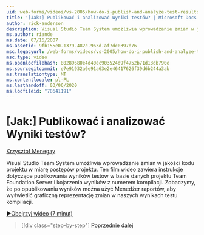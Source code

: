 ```yaml
---
uid: web-forms/videos/vs-2005/how-do-i-publish-and-analyze-test-results
title: '[Jak:] Publikować i analizować Wyniki testów? | Microsoft Docs'
author: rick-anderson
description: Visual Studio Team System umożliwia wprowadzanie zmian w jakości kodu projektu w miarę postępów projektu. Ten film wideo zawiera instrukcje dotyczące publ...
ms.author: riande
ms.date: 07/16/2007
ms.assetid: 9fb155e0-1379-482c-963d-af7dc0397d76
msc.legacyurl: /web-forms/videos/vs-2005/how-do-i-publish-and-analyze-test-results
msc.type: video
ms.openlocfilehash: 80289680e4d40ec903524d9f4752b71d13db790e
ms.sourcegitcommit: e7e91932a6e91a63e2e46417626f39d6b244a3ab
ms.translationtype: MT
ms.contentlocale: pl-PL
ms.lasthandoff: 03/06/2020
ms.locfileid: "78641191"
---
```

# <a name="how-do-i-publish-and-analyze-test-results"></a>[Jak:] Publikować i analizować Wyniki testów?

[Krzysztof Menegay](https://twitter.com/CMenegay)

Visual Studio Team System umożliwia wprowadzanie zmian w jakości kodu projektu w miarę postępów projektu. Ten film wideo zawiera instrukcje dotyczące publikowania wyników testów w bazie danych projektu Team Foundation Server i kojarzenia wyników z numerem kompilacji. Zobaczymy, że po opublikowaniu wyników można użyć Menedżer raportów, aby wyświetlić graficzną reprezentację zmian w naszych wynikach testu kompilacji.

[&#9654;Obejrzyj wideo (7 minut)](https://channel9.msdn.com/Blogs/ASP-NET-Site-Videos/how-do-i-publish-and-analyze-test-results)

> [!div class="step-by-step"]
> [Poprzednie](how-do-i-use-generic-tests.md)
> [dalej](how-do-i-discover-application-changes-prior-to-deployment.md)
